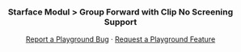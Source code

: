 <p align="center">
  <h3 align="center">Starface Modul > Group Forward with Clip No Screening Support</h3>

  <p align="center">
    <a href="https://github.com/casoon/starface-module/issues">Report a Playground Bug</a>
    ·
    <a href="https://github.com/casoon/starface-module/issues">Request a Playground Feature</a>
  </p>
</p>
